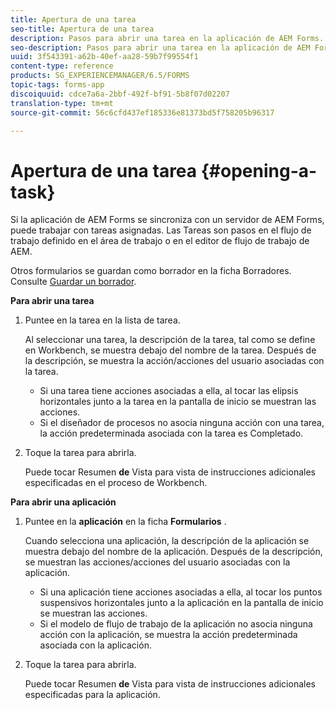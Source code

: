 ```yaml
---
title: Apertura de una tarea
seo-title: Apertura de una tarea
description: Pasos para abrir una tarea en la aplicación de AEM Forms.
seo-description: Pasos para abrir una tarea en la aplicación de AEM Forms.
uuid: 3f543391-a62b-40ef-aa28-59b7f99554f1
content-type: reference
products: SG_EXPERIENCEMANAGER/6.5/FORMS
topic-tags: forms-app
discoiquuid: cdce7a6a-2bbf-492f-bf91-5b8f07d02207
translation-type: tm+mt
source-git-commit: 56c6cfd437ef185336e81373bd5f758205b96317

---
```



# Apertura de una tarea {#opening-a-task}

Si la aplicación de AEM Forms se sincroniza con un servidor de AEM Forms, puede trabajar con tareas asignadas. Las Tareas son pasos en el flujo de trabajo definido en el área de trabajo o en el editor de flujo de trabajo de AEM.

Otros formularios se guardan como borrador en la ficha Borradores. Consulte [Guardar un borrador](/help/forms/using/save-as-draft.md).

**Para abrir una tarea**

1. Puntee en la tarea en la lista de tarea.

   Al seleccionar una tarea, la descripción de la tarea, tal como se define en Workbench, se muestra debajo del nombre de la tarea. Después de la descripción, se muestra la acción/acciones del usuario asociadas con la tarea.

   * Si una tarea tiene acciones asociadas a ella, al tocar las elipsis horizontales junto a la tarea en la pantalla de inicio se muestran las acciones.
   * Si el diseñador de procesos no asocia ninguna acción con una tarea, la acción predeterminada asociada con la tarea es Completado.

1. Toque la tarea para abrirla.

   Puede tocar Resumen **de** Vista para vista de instrucciones adicionales especificadas en el proceso de Workbench.

**Para abrir una aplicación**

1. Puntee en la **aplicación** en la ficha **Formularios** .

   Cuando selecciona una aplicación, la descripción de la aplicación se muestra debajo del nombre de la aplicación. Después de la descripción, se muestran las acciones/acciones del usuario asociadas con la aplicación.

   * Si una aplicación tiene acciones asociadas a ella, al tocar los puntos suspensivos horizontales junto a la aplicación en la pantalla de inicio se muestran las acciones.
   * Si el modelo de flujo de trabajo de la aplicación no asocia ninguna acción con la aplicación, se muestra la acción predeterminada asociada con la aplicación.

1. Toque la tarea para abrirla.

   Puede tocar Resumen **de** Vista para vista de instrucciones adicionales especificadas para la aplicación.
